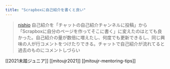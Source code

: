 ```yaml
---
title: "Scrapboxに自己紹介を書くと良い"
---
```


> [nishio](https://twitter.com/nishio/status/1395784052628549635) 自己紹介を「チャットの自己紹介チャンネルに投稿」から「Scrapboxに自分のページを作ってそこに書く」に変えたのはとても良かった。自己紹介の量が数倍に増えたし、何度でも更新できるし、同じ興味の人が行コメントをつけたりできる。チャットで自己紹介が流れてると過去のものにコメントしづらい

[[2021未踏ジュニア]]
[[mitoujr2021]]
[[mitoujr-mentoring-tips]]
